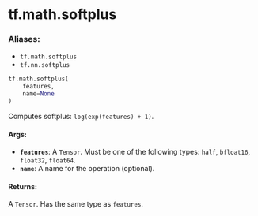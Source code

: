 <div itemscope itemtype="http://developers.google.com/ReferenceObject">
<meta itemprop="name" content="tf.math.softplus" />
<meta itemprop="path" content="Stable" />
</div>

# tf.math.softplus

### Aliases:

* `tf.math.softplus`
* `tf.nn.softplus`

``` python
tf.math.softplus(
    features,
    name=None
)
```

Computes softplus: `log(exp(features) + 1)`.

#### Args:

* <b>`features`</b>: A `Tensor`. Must be one of the following types: `half`, `bfloat16`, `float32`, `float64`.
* <b>`name`</b>: A name for the operation (optional).


#### Returns:

A `Tensor`. Has the same type as `features`.
